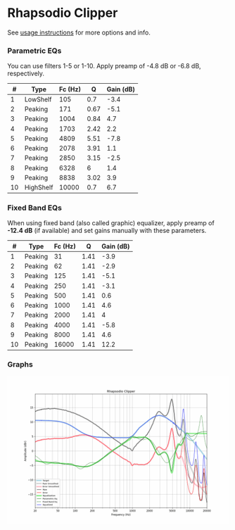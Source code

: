 # Rhapsodio Clipper
See [usage instructions](https://github.com/jaakkopasanen/AutoEq#usage) for more options and info.

### Parametric EQs
You can use filters 1-5 or 1-10. Apply preamp of -4.8 dB or -6.8 dB, respectively.

|   # | Type      |   Fc (Hz) |    Q |   Gain (dB) |
|-----|-----------|-----------|------|-------------|
|   1 | LowShelf  |       105 | 0.7  |        -3.4 |
|   2 | Peaking   |       171 | 0.67 |        -5.1 |
|   3 | Peaking   |      1004 | 0.84 |         4.7 |
|   4 | Peaking   |      1703 | 2.42 |         2.2 |
|   5 | Peaking   |      4809 | 5.51 |        -7.8 |
|   6 | Peaking   |      2078 | 3.91 |         1.1 |
|   7 | Peaking   |      2850 | 3.15 |        -2.5 |
|   8 | Peaking   |      6328 | 6    |         1.4 |
|   9 | Peaking   |      8838 | 3.02 |         3.9 |
|  10 | HighShelf |     10000 | 0.7  |         6.7 |

### Fixed Band EQs
When using fixed band (also called graphic) equalizer, apply preamp of **-12.4 dB** (if available) and set gains manually with these parameters.

|   # | Type    |   Fc (Hz) |    Q |   Gain (dB) |
|-----|---------|-----------|------|-------------|
|   1 | Peaking |        31 | 1.41 |        -3.9 |
|   2 | Peaking |        62 | 1.41 |        -2.9 |
|   3 | Peaking |       125 | 1.41 |        -5.1 |
|   4 | Peaking |       250 | 1.41 |        -3.1 |
|   5 | Peaking |       500 | 1.41 |         0.6 |
|   6 | Peaking |      1000 | 1.41 |         4.6 |
|   7 | Peaking |      2000 | 1.41 |         4   |
|   8 | Peaking |      4000 | 1.41 |        -5.8 |
|   9 | Peaking |      8000 | 1.41 |         4.6 |
|  10 | Peaking |     16000 | 1.41 |        12.2 |

### Graphs
![](./Rhapsodio%20Clipper.png)
